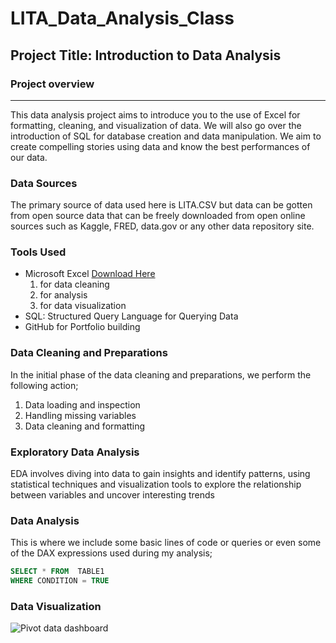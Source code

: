 # LITA_Data_Analysis_Class

## Project Title: Introduction to Data Analysis

### Project overview
---

This data analysis project aims to introduce you to the use of Excel for formatting, cleaning, and visualization of data. We will also go over the introduction of SQL for database creation and data manipulation. We aim to create compelling stories using data and know the best performances of our data.

### Data Sources

The primary source of data used here is LITA.CSV but data can be gotten from open source data that can be freely downloaded from open online sources such as Kaggle, FRED, data.gov or any other data repository site.

### Tools Used

- Microsoft Excel [Download Here](https://www.microsoft.com)
  1. for data cleaning
  2. for analysis
  3. for data visualization
- SQL: Structured Query Language for Querying Data
- GitHub for Portfolio building

### Data Cleaning and Preparations
In the initial phase of the data cleaning and preparations, we perform the following action;
1. Data loading and inspection
2. Handling missing variables
3. Data cleaning and formatting

### Exploratory Data Analysis
EDA involves diving into data to gain insights and identify patterns, using statistical techniques and visualization tools to explore the relationship between variables and uncover interesting trends

### Data Analysis
This is where we include some basic lines of code or queries or even some of the DAX expressions used during my analysis;

```SQL
SELECT * FROM  TABLE1
WHERE CONDITION = TRUE
```

### Data Visualization

![Pivot data dashboard](https://github.com/user-attachments/assets/d25c62a1-48aa-419a-b845-9affebbe272c)
